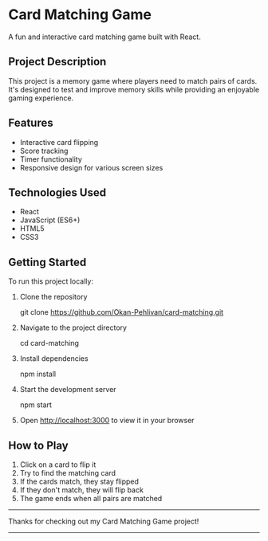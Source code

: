 # Card Matching Game

A fun and interactive card matching game built with React.

## Project Description

This project is a memory game where players need to match pairs of cards. It's designed to test and improve memory skills while providing an enjoyable gaming experience.

## Features

- Interactive card flipping
- Score tracking
- Timer functionality
- Responsive design for various screen sizes

## Technologies Used

- React
- JavaScript (ES6+)
- HTML5
- CSS3

## Getting Started

To run this project locally:

1. Clone the repository
  

    git clone https://github.com/Okan-Pehlivan/card-matching.git


2. Navigate to the project directory


    cd card-matching


3. Install dependencies


    npm install


4. Start the development server


    npm start


5. Open [http://localhost:3000](http://localhost:3000) to view it in your browser

## How to Play

1. Click on a card to flip it
2. Try to find the matching card
3. If the cards match, they stay flipped
4. If they don't match, they will flip back
5. The game ends when all pairs are matched



---

Thanks for checking out my Card Matching Game project!

---
